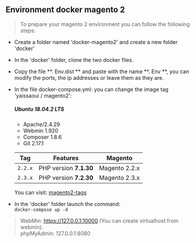 ## Environment docker magento 2

> To prepare your magento 2 environment you can follow the following steps:
- Create a folder named 'docker-magento2' and create a new folder 'docker'
- In the 'docker' folder, clone the two docker files.
- Copy the file **. Env.dist ** and paste with the name **. Env **, you can modify the ports, the ip addresses or leave them as they are.
- In the file docker-compose.yml: you can change the image tag 'yaissaoui / magento2':

    ##### Ubuntu 18.04.2 LTS
    - Apache/2.4.29
    - Webmin 1.920
    - Composer 1.8.6
    - Git 2.17.1
   
    | Tag | Features | Magento|
    | --- | --- | --- |
    | `2.2.x` | PHP version **7.1.30** | Magento 2.2.x |
    | `2.3.x` | PHP version **7.2.30** | Magento 2.3.x |    
    
    You can visit: [magento2-tags](https://cloud.docker.com/repository/docker/yaissaoui/magento2/tags)
    
    
- In the 'docker' folder launch the command:   
     ``docker-compose up -d``
     
> WebMin: https://127.0.0.1:10000 (You can create virtualhost from webmin).    
    phpMyAdmin: 127.0.0.1:8080

